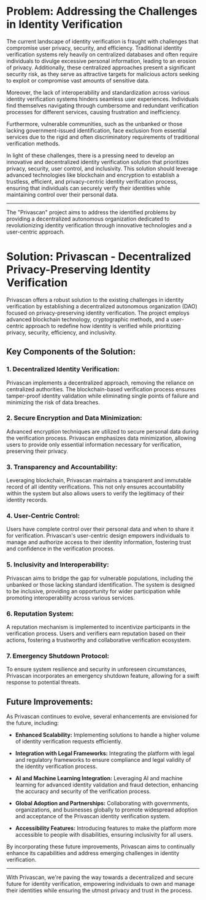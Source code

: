# Problem: Addressing the Challenges in Identity Verification

The current landscape of identity verification is fraught with challenges that compromise user privacy, security, and efficiency. Traditional identity verification systems rely heavily on centralized databases and often require individuals to divulge excessive personal information, leading to an erosion of privacy. Additionally, these centralized approaches present a significant security risk, as they serve as attractive targets for malicious actors seeking to exploit or compromise vast amounts of sensitive data.

Moreover, the lack of interoperability and standardization across various identity verification systems hinders seamless user experiences. Individuals find themselves navigating through cumbersome and redundant verification processes for different services, causing frustration and inefficiency.

Furthermore, vulnerable communities, such as the unbanked or those lacking government-issued identification, face exclusion from essential services due to the rigid and often discriminatory requirements of traditional verification methods.

In light of these challenges, there is a pressing need to develop an innovative and decentralized identity verification solution that prioritizes privacy, security, user control, and inclusivity. This solution should leverage advanced technologies like blockchain and encryption to establish a trustless, efficient, and privacy-centric identity verification process, ensuring that individuals can securely verify their identities while maintaining control over their personal data.

---

The "Privascan" project aims to address the identified problems by providing a decentralized autonomous organization dedicated to revolutionizing identity verification through innovative technologies and a user-centric approach.

# Solution: Privascan - Decentralized Privacy-Preserving Identity Verification

Privascan offers a robust solution to the existing challenges in identity verification by establishing a decentralized autonomous organization (DAO) focused on privacy-preserving identity verification. The project employs advanced blockchain technology, cryptographic methods, and a user-centric approach to redefine how identity is verified while prioritizing privacy, security, efficiency, and inclusivity.

## Key Components of the Solution:

### 1. **Decentralized Identity Verification:**
   Privascan implements a decentralized approach, removing the reliance on centralized authorities. The blockchain-based verification process ensures tamper-proof identity validation while eliminating single points of failure and minimizing the risk of data breaches.

### 2. **Secure Encryption and Data Minimization:**
   Advanced encryption techniques are utilized to secure personal data during the verification process. Privascan emphasizes data minimization, allowing users to provide only essential information necessary for verification, preserving their privacy.

### 3. **Transparency and Accountability:**
   Leveraging blockchain, Privascan maintains a transparent and immutable record of all identity verifications. This not only ensures accountability within the system but also allows users to verify the legitimacy of their identity records.

### 4. **User-Centric Control:**
   Users have complete control over their personal data and when to share it for verification. Privascan's user-centric design empowers individuals to manage and authorize access to their identity information, fostering trust and confidence in the verification process.

### 5. **Inclusivity and Interoperability:**
   Privascan aims to bridge the gap for vulnerable populations, including the unbanked or those lacking standard identification. The system is designed to be inclusive, providing an opportunity for wider participation while promoting interoperability across various services.

### 6. **Reputation System:**
   A reputation mechanism is implemented to incentivize participants in the verification process. Users and verifiers earn reputation based on their actions, fostering a trustworthy and collaborative verification ecosystem.

### 7. **Emergency Shutdown Protocol:**
   To ensure system resilience and security in unforeseen circumstances, Privascan incorporates an emergency shutdown feature, allowing for a swift response to potential threats.

## Future Improvements:

As Privascan continues to evolve, several enhancements are envisioned for the future, including:

- **Enhanced Scalability:** Implementing solutions to handle a higher volume of identity verification requests efficiently.
  
- **Integration with Legal Frameworks:** Integrating the platform with legal and regulatory frameworks to ensure compliance and legal validity of the identity verification process.

- **AI and Machine Learning Integration:** Leveraging AI and machine learning for advanced identity validation and fraud detection, enhancing the accuracy and security of the verification process.

- **Global Adoption and Partnerships:** Collaborating with governments, organizations, and businesses globally to promote widespread adoption and acceptance of the Privascan identity verification system.

- **Accessibility Features:** Introducing features to make the platform more accessible to people with disabilities, ensuring inclusivity for all users.

By incorporating these future improvements, Privascan aims to continually enhance its capabilities and address emerging challenges in identity verification.

---

With Privascan, we're paving the way towards a decentralized and secure future for identity verification, empowering individuals to own and manage their identities while ensuring the utmost privacy and trust in the process.
